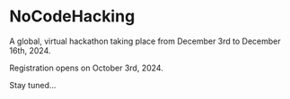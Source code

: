 # NoCodeHacking

A global, virtual hackathon taking place from December 3rd to December 16th, 2024.

Registration opens on October 3rd, 2024.

Stay tuned...
